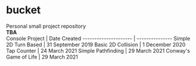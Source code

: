 # bucket
Personal small project repository \
**TBA** \
Console
Project                | Date Created
---------------------  | ---------------
Simple 2D Turn Based   | 31 September 2019
Basic 2D Collision     | 1 December 2020
Tap Counter            | 24 March 2021
Simple Pathfinding     | 29 March 2021
Conway's Game of Life  | 29 March 2021
